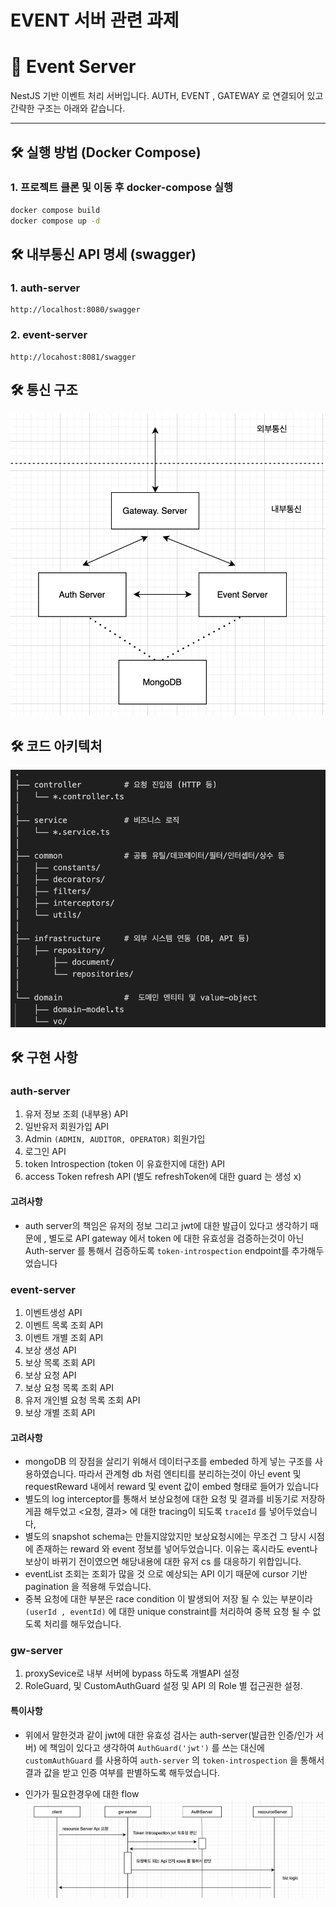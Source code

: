 # EVENT 서버 관련 과제

# 🧩 Event Server

NestJS 기반 이벤트 처리 서버입니다. AUTH, EVENT , GATEWAY 로 연결되어 있고 간략한 구조는 아래와 같습니다.

---

## 🛠️ 실행 방법 (Docker Compose)

### 1. 프로젝트 클론 및 이동 후 docker-compose 실행

```bash
docker compose build
docker compose up -d
```

## 🛠️ 내부통신 API 명세 (swagger)

### 1. auth-server

```
http://localhost:8080/swagger
```

### 2. event-server

```
http://locahost:8081/swagger
```

## 🛠️ 통신 구조

![아키텍처](./image/architecture.png)

## 🛠️ 코드 아키텍처

![코드 아키텍처](./image/code-arch.png)

## 🛠️ 구현 사항

### auth-server

1. 유저 정보 조회 (내부용) API
2. 일반유저 회원가입 API
3. Admin `(ADMIN, AUDITOR, OPERATOR)` 회원가입
4. 로그인 API
5. token Introspection (token 이 유효한지에 대한) API
6. access Token refresh API (별도 refreshToken에 대한 guard 는 생성 x)

#### 고려사항

- auth server의 책임은 유저의 정보 그리고 jwt에 대한 발급이 있다고 생각하기 때문에 , 별도로 API gateway 에서 token 에 대한 유효성을 검증하는것이 아닌 Auth-server 를 통해서 검증하도록 `token-introspection` endpoint를 추가해두었습니다

### event-server

1. 이벤트생성 API
2. 이벤트 목록 조회 API
3. 이벤트 개별 조회 API
4. 보상 생성 API
5. 보상 목록 조회 API
6. 보상 요청 API
7. 보상 요청 목록 조회 API
8. 유저 개인별 요청 목록 조회 API
9. 보상 개별 조회 API

#### 고려사항

- mongoDB 의 장점을 살리기 위해서 데이터구조를 embeded 하게 넣는 구조를 사용하였습니다. 따라서 관계형 db 처럼 엔티티를 분리하는것이 아닌 event 및 requestReward 내에서 reward 및 event 값이 embed 형태로 들어가 있습니다
- 별도의 log interceptor를 통해서 보상요청에 대한 요청 및 결과를 비동기로 저장하게끔 해두었고 <요청, 결과> 에 대한 tracing이 되도록 `traceId` 를 넣어두었습니다,
- 별도의 snapshot schema는 만들지않았지만 보상요청시에는 무조건 그 당시 시점에 존재하는 reward 와 event 정보를 넣어두었습니다. 이유는 혹시라도 event나 보상이 바뀌기 전이였으면 해당내용에 대한 유저 cs 를 대응하기 위합입니다.
- eventList 조회는 조회가 많을 것 으로 예상되는 API 이기 때문에 cursor 기반 pagination 을 적용해 두었습니다.
- 중복 요청에 대한 부분은 race condition 이 발생되어 저장 될 수 있는 부분이라 `(userId , eventId)` 에 대한 unique constraint를 처리하여 중복 요청 될 수 없도록 처리를 해두었습니다.

### gw-server

1. proxySevice로 내부 서버에 bypass 하도록 개별API 설정
2. RoleGuard, 및 CustomAuthGuard 설정 및 API 의 Role 별 접근권한 설정.

#### 특이사항

- 위에서 말한것과 같이 jwt에 대한 유효성 검사는 auth-server(발급한 인증/인가 서버) 에 책임이 있다고 생각하여 `AuthGuard('jwt')` 를 쓰는 대신에 `customAuthGuard` 를 사용하여 `auth-server` 의 `token-introspection` 을 통해서 결과 값을 받고 인증 여부를 판별하도록 해두었습니다.

- 인가가 필요한경우에 대한 flow
  ![인가](./image/flow.png)
